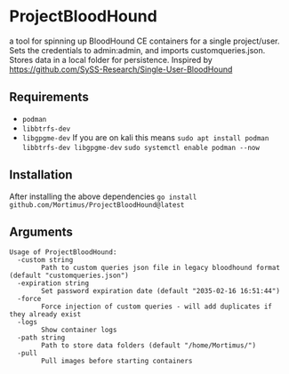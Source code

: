 # ProjectBloodHound
a tool for spinning up BloodHound CE containers for a single project/user. Sets the credentials to admin:admin, and imports customqueries.json. Stores data in a local folder for persistence. Inspired by https://github.com/SySS-Research/Single-User-BloodHound

## Requirements
* `podman`
* `libbtrfs-dev`
* `libgpgme-dev`
If you are on kali this means
`sudo apt install podman libbtrfs-dev libgpgme-dev`
`sudo systemctl enable podman --now`

## Installation
After installing the above dependencies
`go install github.com/Mortimus/ProjectBloodHound@latest`

## Arguments

```
Usage of ProjectBloodHound:
  -custom string
        Path to custom queries json file in legacy bloodhound format (default "customqueries.json")
  -expiration string
        Set password expiration date (default "2035-02-16 16:51:44")
  -force
        Force injection of custom queries - will add duplicates if they already exist
  -logs
        Show container logs
  -path string
        Path to store data folders (default "/home/Mortimus/")
  -pull
        Pull images before starting containers
```
